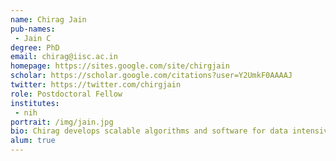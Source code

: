 ```yaml
---
name: Chirag Jain
pub-names:
 - Jain C
degree: PhD
email: chirag@iisc.ac.in
homepage: https://sites.google.com/site/chirgjain
scholar: https://scholar.google.com/citations?user=Y2UmkF0AAAAJ
twitter: https://twitter.com/chirgjain
role: Postdoctoral Fellow
institutes:
 - nih
portrait: /img/jain.jpg
bio: Chirag develops scalable algorithms and software for data intensive computational problems in genomics. He completed his bachelor's degree in computer science from the Indian Institute of Technology Delhi and joined the Georgia Tech PhD program in fall 2014. After finishing his PhD in 2019, he joined the Genome Informatics Section as a postdoctoral fellow. He is now an assistant professor and Pratiksha Trust Young Investigator in the Department of Computational and Data Sciences at the Indian Institute of Science.
alum: true
---
```

